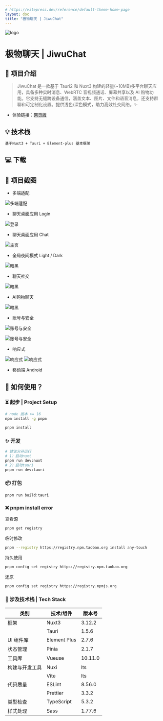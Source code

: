 ```yaml
---
# https://vitepress.dev/reference/default-theme-home-page
layout: doc
title: "极物聊天 | JiwuChat"
---
```



<script setup lang="ts">
import PublicResource from '../.vitepress/compnents/PublicResource.vue'
import JiwuChatDownTable from '../.vitepress/compnents/JiwuChatDownTable.vue'
</script>

<div text-center flex-row-c-c flex-col>
  <img class="!border-none w-8em h-8em" src="/index/jiwuchat-tauri.webp" alt="logo"  />
</div>

# 极物聊天 | JiwuChat

<!-- 公开仓库 -->
<PublicResource author="KiWi233333" repo-url="jiwu-mall-chat-tauri" />

## 🎈 项目介绍

>JiwuChat 是一款基于 Tauri2 和 Nuxt3 构建的轻量(~10MB)多平台聊天应用，具备多种实时消息、WebRTC 音视频通话、屏幕共享以及 AI 购物功能。它支持无缝跨设备通信，涵盖文本、图片、文件和语音消息，还支持群聊和可定制化设置。提供浅色/深色模式，助力高效社交网络。✨
>

- 体验链接：[网页版](https://chat.jiwu.kiwi233.top/)

## 💡 技术栈

```txt
基于Nuxt3 + Tauri + Element-plus 基本框架
```

## 💻 下载

<JiwuChatDownTable />

## 📸 项目截图

- 多端适配

![多端适配](./assets/极物聊天/previews.png)

- 聊天桌面应用 Login

![登录](./assets/极物聊天/login.png)

- 聊天桌面应用 Chat

![主页](./assets/极物聊天/chat.png)

- 全局夜间模式 Light / Dark

![暗黑](./assets/极物聊天/chat1.png)

- 聊天社交

![暗黑](./assets/极物聊天/chat2.png)

- AI购物聊天

![暗黑](./assets/极物聊天/chat3.png)

- 账号与安全

![账号与安全](./assets/极物聊天/chat4.png)

![账号与安全](./assets/极物聊天/chat5.png)

- 响应式

<div grid cols-2 gap-2>
<img src="./assets/极物聊天/chat7.png" alt="响应式" align=center />
<img src="./assets/极物聊天/chat8.png" alt="响应式" align=center />
</div>

- 移动端 Android




## 🤝 如何使用？

### ⏳ 起步 | Project Setup

```sh
# node 版本 >= 16
npm install -g pnpm

pnpm install
```

### ✨ 开发

```sh
# 建议分开运行
# 1）启动nuxt
pnpm run dev:nuxt 
# 2）启动tauri
pnpm run dev:tauri 
```

### 📦 打包

```sh
pnpm run build:tauri
```

### ❌ pnpm install error

查看源

```sh
pnpm get registry 
```

临时修改

```sh
pnpm --registry https://registry.npm.taobao.org install any-touch
```

持久使用

```sh
pnpm config set registry https://registry.npm.taobao.org
```

还原

```sh
pnpm config set registry https://registry.npmjs.org
```

### 🔧 涉及技术栈 | Tech Stack

| 类别         | 技术/组件          | 版本号       |
| ------------- | ------------------ | ------------ |
| 框架         | Nuxt3              | 3.12.2       |
|              | Tauri              | 1.5.6        |
| UI 组件库     | Element Plus       | 2.7.6        |
| 状态管理     | Pinia              | 2.1.7        |
| 工具库       | Vueuse             | 10.11.0      |
| 构建与开发工具 | Nuxi               | lts        |
|              | Vite               | lts         |
| 代码质量     | ESLint             | 8.56.0       |
|              | Prettier           | 3.3.2        |
| 类型检查     | TypeScript         | 5.3.2        |
| 样式处理     | Sass               | 1.77.6       |
